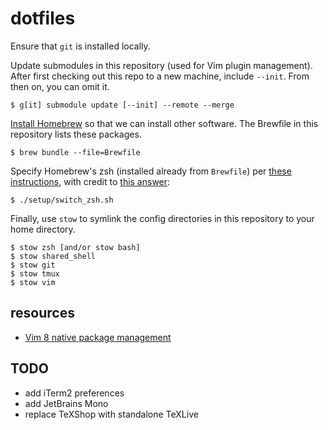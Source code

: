 # dotfiles

Ensure that `git` is installed locally.

Update submodules in this repository (used for Vim plugin management).
After first checking out this repo to a new machine, include `--init`.
From then on, you can omit it.
 
    $ g[it] submodule update [--init] --remote --merge

[Install Homebrew](https://brew.sh/) so that we can install other software.
The Brewfile in this repository lists these packages.

    $ brew bundle --file=Brewfile

Specify Homebrew's zsh (installed already from `Brewfile`) per [these
instructions](https://stackoverflow.com/a/17649823), with credit to [this answer](https://stackoverflow.com/a/3557165):

    $ ./setup/switch_zsh.sh

Finally, use `stow` to symlink the config directories in this repository to your home directory.

    $ stow zsh [and/or stow bash]
    $ stow shared_shell
    $ stow git
    $ stow tmux
    $ stow vim

## resources

- [Vim 8 native package management](https://shapeshed.com/vim-packages/)

## TODO

- add iTerm2 preferences
- add JetBrains Mono
- replace TeXShop with standalone TeXLive

